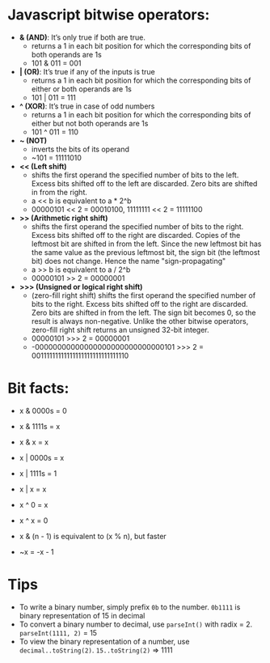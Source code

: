 # Javascript bitwise operators:

- **& (AND)**: It’s only true if both are true.
  - returns a 1 in each bit position for which the corresponding bits of both operands are 1s
  - 101 & 011 = 001
- **| (OR)**: It’s true if any of the inputs is true
  - returns a 1 in each bit position for which the corresponding bits of either or both operands are 1s
  - 101 | 011 = 111
- **^ (XOR)**: It’s true in case of odd numbers
  - returns a 1 in each bit position for which the corresponding bits of either but not both operands are 1s
  - 101 ^ 011 = 110
- **~ (NOT)**
  - inverts the bits of its operand
  - ~101 = 11111010
- **<< (Left shift)**
  - shifts the first operand the specified number of bits to the left. Excess bits shifted off to the left are discarded. Zero bits are shifted in from the right.
  - a << b is equivalent to a \* 2^b
  - 00000101 << 2 = 00010100, 11111111 << 2 = 11111100
- **>> (Arithmetic right shift)**
  - shifts the first operand the specified number of bits to the right. Excess bits shifted off to the right are discarded. Copies of the leftmost bit are shifted in from the left. Since the new leftmost bit has the same value as the previous leftmost bit, the sign bit (the leftmost bit) does not change. Hence the name "sign-propagating"
  - a >> b is equivalent to a / 2^b
  - 00000101 >> 2 = 00000001
- **>>> (Unsigned or logical right shift)**
  - (zero-fill right shift) shifts the first operand the specified number of bits to the right. Excess bits shifted off to the right are discarded. Zero bits are shifted in from the left. The sign bit becomes 0, so the result is always non-negative. Unlike the other bitwise operators, zero-fill right shift returns an unsigned 32-bit integer.
  - 00000101 >>> 2 = 00000001
  - -00000000000000000000000000000101 >>> 2 = 00111111111111111111111111111110

# Bit facts:

- x & 0000s = 0
- x & 1111s = x
- x & x = x

- x | 0000s = x
- x | 1111s = 1
- x | x = x

- x ^ 0 = x
- x ^ x = 0

- x & (n - 1) is equivalent to (x % n), but faster
- ~x = -x - 1

# Tips

- To write a binary number, simply prefix `0b` to the number. `0b1111` is binary representation of 15 in decimal
- To convert a binary number to decimal, use `parseInt()` with radix = 2. `parseInt(1111, 2)` = 15
- To view the binary representation of a number, use `decimal..toString(2)`. `15..toString(2)` => 1111
